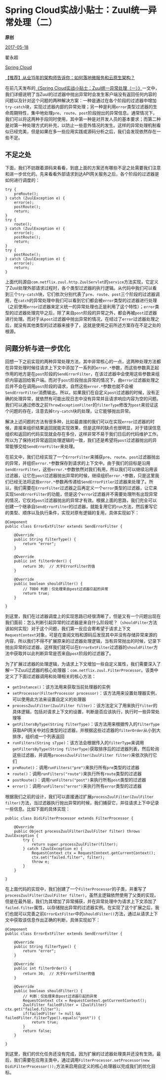 # Spring Cloud实战小贴士：Zuul统一异常处理（二）

**原创**

 [2017-05-18](https://blog.didispace.com/spring-cloud-zuul-exception-2/)

 翟永超

 [Spring Cloud](https://blog.didispace.com/categories/Spring-Cloud/)

[【推荐】从业15年的架构师告诉你：如何落地微服务和云原生架构？](https://blog.didispace.com/how-to-implement-microservice-and-cloud-native-architecture/)

在前几天发布的[《Spring Cloud实战小贴士：Zuul统一异常处理（一）》](http://blog.didispace.com/spring-cloud-zuul-exception/)一文中，我们详细说明了当Zuul的过滤器中抛出异常时会发生客户端没有返回任何内容的问题以及针对这个问题的两种解决方案：一种是通过在各个阶段的过滤器中增加`try-catch`块，实现过滤器内部的异常处理；另一种是利用`error`类型过滤器的生命周期特性，集中地处理`pre`、`route`、`post`阶段抛出的异常信息。通常情况下，我们可以将这两种手段同时使用，其中第一种是对开发人员的基本要求；而第二种是对第一种处理方式的补充，以防止一些意外情况的发生。这样的异常处理机制看似已经完美，但是如果在多一些应用实践或源码分析之后，我们会发现依然存在一些不足。

## 不足之处

下面，我们不妨跟着源码来看看，到底上面的方案还有哪些不足之处需要我们注意和进一步优化的。先来看看外部请求到达API网关服务之后，各个阶段的过滤器是如何进行调度的：

```
try {
    preRoute();
} catch (ZuulException e) {
    error(e);
    postRoute();
    return;
}
try {
    route();
} catch (ZuulException e) {
    error(e);
    postRoute();
    return;
}
try {
    postRoute();
} catch (ZuulException e) {
    error(e);
    return;
}
```

上面代码源自`com.netflix.zuul.http.ZuulServlet`的`service`方法实现，它定义了Zuul处理外部请求过程时，各个类型过滤器的执行逻辑。从代码中我们可以看到三个`try-catch`块，它们依次分别代表了`pre`、`route`、`post`三个阶段的过滤器调用，在`catch`的异常处理中我们可以看到它们都会被`error`类型的过滤器进行处理（之前使用`error`过滤器来定义统一的异常处理也正是利用了这个特性）；`error`类型的过滤器处理完毕之后，除了来自`post`阶段的异常之外，都会再被`post`过滤器进行处理。而对于从`post`过滤器中抛出异常的情况，在经过了`error`过滤器处理之后，就没有其他类型的过滤器来接手了，这就是使用之前所述方案存在不足之处的根源。

## 问题分析与进一步优化

回想一下之前实现的两种异常处理方法，其中非常核心的一点，这两种处理方法都在异常处理时候往请求上下文中添加了一系列的`error.*`参数，而这些参数真正起作用的地方是在`post`阶段的`SendErrorFilter`，在该过滤器中会使用这些参数来组织内容返回给客户端。而对于`post`阶段抛出异常的情况下，由`error`过滤器处理之后并不会在调用`post`阶段的请求，自然这些`error.*`参数也就不会被`SendErrorFilter`消费输出。所以，如果我们在自定义`post`过滤器的时候，没有正确的处理异常，就依然有可能出现日志中没有异常并且请求响应内容为空的问题。我们可以通过修改之前`ThrowExceptionFilter`的`filterType`修改为`post`来验证这个问题的存在，注意去掉`try-catch`块的处理，让它能够抛出异常。

解决上述问题的方法有很多种，比如最直接的我们可以在实现`error`过滤器的时候，直接来组织结果返回就能实现效果，但是这样的缺点也很明显，对于错误信息组织和返回的代码实现就会存在多份，这样非常不易于我们日后的代码维护工作。所以为了保持对异常返回处理逻辑的一致，我们还是希望将`post`过滤器抛出的异常能够交给`SendErrorFilter`来处理。

在前文中，我们已经实现了一个`ErrorFilter`来捕获`pre`、`route`、`post`过滤器抛出的异常，并组织`error.*`参数保存到请求的上下文中。由于我们的目标是沿用`SendErrorFilter`，这些`error.*`参数依然对我们有用，所以我们可以继续沿用该过滤器，让它在`post`过滤器抛出异常的时候，继续组织`error.*`参数，只是这里我们已经无法将这些`error.*`参数再传递给`SendErrorFitler`过滤器来处理了。所以，我们需要在`ErrorFilter`过滤器之后再定义一个`error`类型的过滤器，让它来实现`SendErrorFilter`的功能，但是这个`error`过滤器并不需要处理所有出现异常的情况，它仅对`post`过滤器抛出的异常才有效。根据上面的思路，我们完全可以创建一个继承自`SendErrorFilter`的过滤器，就能复用它的`run`方法，然后重写它的类型、顺序以及执行条件，实现对原有逻辑的复用，具体实现如下：

```
@Component
public class ErrorExtFilter extends SendErrorFilter {

    @Override
    public String filterType() {
        return "error";
    }

    @Override
    public int filterOrder() {
        return 30;	// 大于ErrorFilter的值
    }

    @Override
    public boolean shouldFilter() {
        // TODO 判断：仅处理来自post过滤器引起的异常
        return true;
    }

}
```

到这里，我们在过滤器调度上的实现思路已经很清晰了，但是又有一个问题出现在我们面前：怎么判断引起异常的过滤器是来自什么阶段呢？（`shouldFilter`方法该如何实现）对于这个问题，我们第一反应会寄希望于请求上下文`RequestContext`对象，可是在查阅文档和源码后发现其中并没有存储异常来源的内容，所以我们不得不扩展原来的过滤器处理逻辑，当有异常抛出的时候，记录下抛出异常的过滤器，这样我们就可以在`ErrorExtFilter`过滤器的`shouldFilter`方法中获取并以此判断异常是否来自`post`阶段的过滤器了。

为了扩展过滤器的处理逻辑，为请求上下文增加一些自定义属性，我们需要深入了解一下Zuul过滤器的核心处理器：`com.netflix.zuul.FilterProcessor`。该类中定义了下面过滤器调用和处理相关的核心方法：

- `getInstance()`：该方法用来获取当前处理器的实例
- `setProcessor(FilterProcessor processor)`：该方法用来设置处理器实例，可以使用此方法来设置自定义的处理器
- `processZuulFilter(ZuulFilter filter)`：该方法定义了用来执行`filter`的具体逻辑，包括对请求上下文的设置，判断是否应该执行，执行时一些异常处理等
- `getFiltersByType(String filterType)`：该方法用来根据传入的`filterType`获取API网关中对应类型的过滤器，并根据这些过滤器的`filterOrder`从小到大排序，组织成一个列表返回
- `runFilters(String sType)`：该方法会根据传入的`filterType`来调用`getFiltersByType(String filterType)`获取排序后的过滤器列表，然后轮询这些过滤器，并调用`processZuulFilter(ZuulFilter filter)`来依次执行它们
- `preRoute()`：调用`runFilters("pre")`来执行所有`pre`类型的过滤器
- `route()`：调用`runFilters("route")`来执行所有`route`类型的过滤器
- `postRoute()`：调用`runFilters("post")`来执行所有`post`类型的过滤器
- `error()`：调用`runFilters("error")`来执行所有`error`类型的过滤器

根据我们之前的设计，我们可以直接通过扩展`processZuulFilter(ZuulFilter filter)`方法，当过滤器执行抛出异常的时候，我们捕获它，并往请求上下中记录一些信息。比如下面的具体实现：

```
public class DidiFilterProcessor extends FilterProcessor {

    @Override
    public Object processZuulFilter(ZuulFilter filter) throws ZuulException {
        try {
            return super.processZuulFilter(filter);
        } catch (ZuulException e) {
            RequestContext ctx = RequestContext.getCurrentContext();
            ctx.set("failed.filter", filter);
            throw e;
        }
    }

}
```

在上面代码的实现中，我们创建了一个`FilterProcessor`的子类，并重写了`processZuulFilter(ZuulFilter filter)`，虽然主逻辑依然使用了父类的实现，但是在最外层，我们为其增加了异常捕获，并在异常处理中为请求上下文添加了`failed.filter`属性，以存储抛出异常的过滤器实例。在实现了这个扩展之后，我们也就可以完善之前`ErrorExtFilter`中的`shouldFilter()`方法，通过从请求上下文中获取该信息作出正确的判断，具体实现如下：

```
@Component
public class ErrorExtFilter extends SendErrorFilter {

    @Override
    public String filterType() {
        return "error";
    }

    @Override
    public int filterOrder() {
        return 30;	// 大于ErrorFilter的值
    }

    @Override
    public boolean shouldFilter() {
        // 判断：仅处理来自post过滤器引起的异常
        RequestContext ctx = RequestContext.getCurrentContext();
        ZuulFilter failedFilter = (ZuulFilter) ctx.get("failed.filter");
        if(failedFilter != null && failedFilter.filterType().equals("post")) {
            return true;
        }
        return false;
    }

}
```

到这里，我们的优化任务还没有完成，因为扩展的过滤器处理类并还没有生效。最后，我们需要在应用主类中，通过调用`FilterProcessor.setProcessor(new DidiFilterProcessor());`方法来启用自定义的核心处理器以完成我们的优化目标。